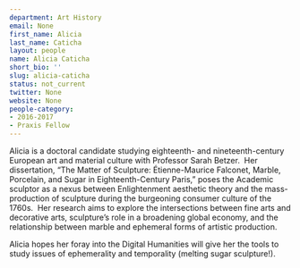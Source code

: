 ```yaml
---
department: Art History
email: None
first_name: Alicia
last_name: Caticha
layout: people
name: Alicia Caticha
short_bio: ''
slug: alicia-caticha
status: not_current
twitter: None
website: None
people-category:
- 2016-2017
- Praxis Fellow
---
```


Alicia is a doctoral candidate studying eighteenth- and nineteenth-century European art and material culture with Professor Sarah Betzer.  Her dissertation, “The Matter of Sculpture: Étienne-Maurice Falconet, Marble, Porcelain, and Sugar in Eighteenth-Century Paris,” poses the Academic sculptor as a nexus between Enlightenment aesthetic theory and the mass-production of sculpture during the burgeoning consumer culture of the 1760s.  Her research aims to explore the intersections between fine arts and decorative arts, sculpture’s role in a broadening global economy, and the relationship between marble and ephemeral forms of artistic production.

Alicia hopes her foray into the Digital Humanities will give her the tools to study issues of ephemerality and temporality (melting sugar sculpture!).


